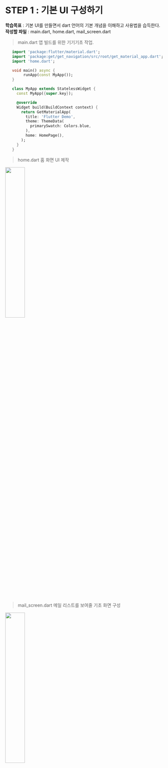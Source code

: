 # STEP 1 : 기본 UI 구성하기

**학습목표** : 기본 UI를 만들면서 dart 언어의 기본 개념을 이해하고 사용법을 습득한다.     <br>
**작성할 파일** : main.dart, home.dart, mail_screen.dart     
     
> main.dart
  앱 빌드를 위한 기기기초 작업.
  ```dart
     import 'package:flutter/material.dart';
     import 'package:get/get_navigation/src/root/get_material_app.dart';
     import 'home.dart';

     void main() async {
          runApp(const MyApp());
     }

     class MyApp extends StatelessWidget {
       const MyApp({super.key});

       @override
       Widget build(BuildContext context) {
         return GetMaterialApp(
           title: 'Flutter Demo',
           theme: ThemeData(
             primarySwatch: Colors.blue,
           ),
           home: HomePage(),
         );
       }
     }
  ```
     
> home.dart
  홈 화면 UI 제작
  <img src="https://user-images.githubusercontent.com/83738381/177174231-e84bbfe6-fdc1-4020-b382-712f6980215a.png" width="35%"/>
     
> mail_screen.dart
  메일 리스트를 보여줄 기초 화면 구성
  <img src="https://user-images.githubusercontent.com/83738381/177174637-f5dea1a0-f351-4175-a5bc-40bbdfcd53b2.png" width="35%"/>
